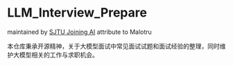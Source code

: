 # LLM_Interview_Prepare

maintained by [SJTU Joining AI](https://sjtujoining.com) attribute to Malotru

本仓库秉承开源精神，关于大模型面试中常见面试试题和面试经验的整理，同时维护大模型相关的工作与求职机会。
